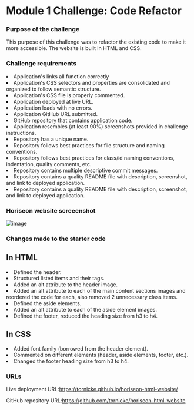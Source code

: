 <h1>Module 1 Challenge: Code Refactor</h1>

<h3>Purpose of the challenge</h3>
This purpose of this challenge was to refactor the existing code to make it more accessible. The website is built in HTML and CSS.


<h3>Challenge requirements</h3>

<li>Application's links all function correctly</li>
<li>Application's CSS selectors and properties are consolidated and organized to follow semantic structure.</li>
<li>Application's CSS file is properly commented.</li>
<li>Application deployed at live URL.</li>
<li>Application loads with no errors.</li>
<li>Application GitHub URL submitted.</li>
<li>GitHub repository that contains application code.</li>
<li>Application resembles (at least 90%) screenshots provided in challenge instructions.</li>
<li>Repository has a unique name.</li>
<li>Repository follows best practices for file structure and naming conventions.</li>
<li>Repository follows best practices for class/id naming conventions, indentation, quality comments, etc.</li>
<li>Repository contains multiple descriptive commit messages.</li>
<li>Repository contains a quality README file with description, screenshot, and link to deployed application.</li>
<li>Repository contains a quality README file with description, screenshot, and link to deployed application.</li>


<h3>Horiseon website screeenshot</h3>

![image](https://user-images.githubusercontent.com/104928179/173416079-7cd73be6-0e4f-477c-86ba-432bf44c3ce0.png)

<h3>Changes made to the starter code</h3>
<h2>In HTML</h2>
<li>Defined the header.</li>
<li>Structured listed items and their tags.</li>
<li>Added an alt attribute to the header image.</li>
<li>Added an alt attribute to each of the main content sections images and reordered the code for each, also removed 2 unnecessary class items.</li>
<li>Defined the aside elements.</li>
<li>Added an alt attribute to each of the aside element images.</li>
<li>Defined the footer, reduced the heading size from h3 to h4.</li>

<h2>In CSS</h2>
<li>Added font family (borrowed from the header element).</li>
<li>Commented on different elements (header, aside elements, footer, etc.).</li>
<li>Changed the footer heading size from h3 to h4.</li>


<h3>URLs</h3>

Live deployment URL:https://tornicke.github.io/horiseon-html-website/

GitHub repository URL:https://github.com/tornicke/horiseon-html-website

